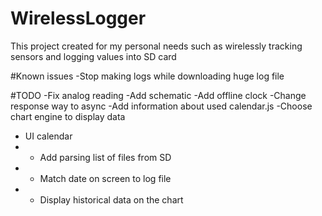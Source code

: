 # WirelessLogger
 This project created for my personal needs such as wirelessly tracking sensors and logging values into SD card

#Known issues
-Stop making logs while downloading huge log file

#TODO
-Fix analog reading
-Add schematic
-Add offline clock
-Change response way to async
-Add information about used calendar.js
-Choose chart engine to display data
- UI calendar
- - Add parsing list of files from SD
- - Match date on screen to log file
- - Display historical data on the chart
